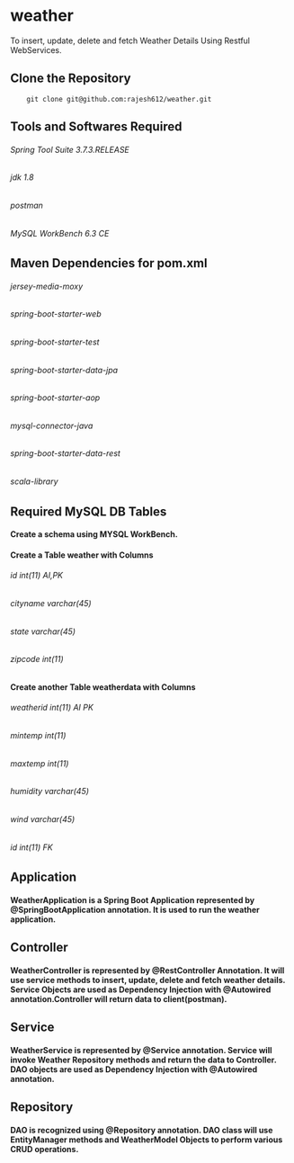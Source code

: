 # weather
To insert, update, delete and fetch Weather Details Using Restful WebServices.
## Clone the Repository
		git clone git@github.com:rajesh612/weather.git
## Tools and Softwares Required
###### Spring Tool Suite 3.7.3.RELEASE
###### jdk 1.8
###### postman 
###### MySQL WorkBench 6.3 CE
## Maven Dependencies for pom.xml
###### jersey-media-moxy
###### spring-boot-starter-web
###### spring-boot-starter-test
###### spring-boot-starter-data-jpa
###### spring-boot-starter-aop
###### mysql-connector-java
###### spring-boot-starter-data-rest
###### scala-library

## Required MySQL DB Tables
#### Create a schema using MYSQL WorkBench.
#### Create a Table weather with Columns 
###### id int(11) AI,PK
###### cityname varchar(45)
###### state varchar(45)
###### zipcode int(11)

#### Create another Table weatherdata with Columns
###### weatherid int(11) AI PK 
###### mintemp int(11) 
###### maxtemp int(11) 
###### humidity varchar(45) 
###### wind varchar(45) 
###### id int(11) FK
	
## Application
#### WeatherApplication is a Spring Boot Application represented by @SpringBootApplication annotation. It is used to run the weather application.

## Controller 
#### WeatherController is represented by @RestController Annotation. It will use service methods to insert, update, delete and fetch weather details. Service Objects are used as Dependency Injection with @Autowired annotation.Controller will return data to client(postman).

## Service
#### WeatherService is represented by @Service annotation. Service will invoke Weather Repository methods and return the data to Controller. DAO objects are used as Dependency Injection with @Autowired annotation.

## Repository
#### DAO is recognized using @Repository annotation. DAO class will use EntityManager methods and WeatherModel Objects to perform various CRUD operations.
 


